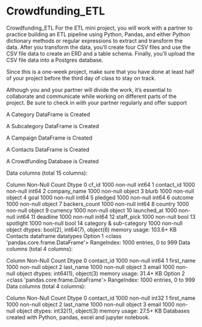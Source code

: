 # Crowdfunding_ETL
Crowdfunding_ETL
For the ETL mini project, you will work with a partner to practice building an ETL pipeline using Python, Pandas, and either Python dictionary methods or regular expressions to extract and transform the data. After you transform the data, you'll create four CSV files and use the CSV file data to create an ERD and a table schema. Finally, you’ll upload the CSV file data into a Postgres database.

Since this is a one-week project, make sure that you have done at least half of your project before the third day of class to stay on track.

Although you and your partner will divide the work, it’s essential to collaborate and communicate while working on different parts of the project. Be sure to check in with your partner regularly and offer support

A Category DataFrame is Created

A Subcategory DataFrame is Created

A Campaign DataFrame is Created

A Contacts DataFrame is Created

A Crowdfunding Database is Created

Data columns (total 15 columns):

Column Non-Null Count Dtype
0 cf_id 1000 non-null int64
1 contact_id 1000 non-null int64
2 company_name 1000 non-null object
3 blurb 1000 non-null object
4 goal 1000 non-null int64
5 pledged 1000 non-null int64
6 outcome 1000 non-null object
7 backers_count 1000 non-null int64
8 country 1000 non-null object
9 currency 1000 non-null object
10 launched_at 1000 non-null int64
11 deadline 1000 non-null int64
12 staff_pick 1000 non-null bool
13 spotlight 1000 non-null bool
14 category & sub-category 1000 non-null object dtypes: bool(2), int64(7), object(6) memory usage: 103.6+ KB
Contacts dataframe datatypes Option 1 <class 'pandas.core.frame.DataFrame'> RangeIndex: 1000 entries, 0 to 999 Data columns (total 4 columns):

Column Non-Null Count Dtype
0 contact_id 1000 non-null int64
1 first_name 1000 non-null object
2 last_name 1000 non-null object
3 email 1000 non-null object dtypes: int64(1), object(3) memory usage: 31.4+ KB
Option 2 <class 'pandas.core.frame.DataFrame'> RangeIndex: 1000 entries, 0 to 999 Data columns (total 4 columns):

Column Non-Null Count Dtype
0 contact_id 1000 non-null int32
1 first_name 1000 non-null object
2 last_name 1000 non-null object
3 email 1000 non-null object dtypes: int32(1), object(3) memory usage: 27.5+ KB
Databases created with Python, pandas, excel and jupyter notebook.
